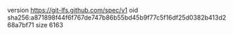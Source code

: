 version https://git-lfs.github.com/spec/v1
oid sha256:a871898f44f6f767de747b86b55bd45b9f77c5f16df25d0382b413d268a7bf71
size 6163
